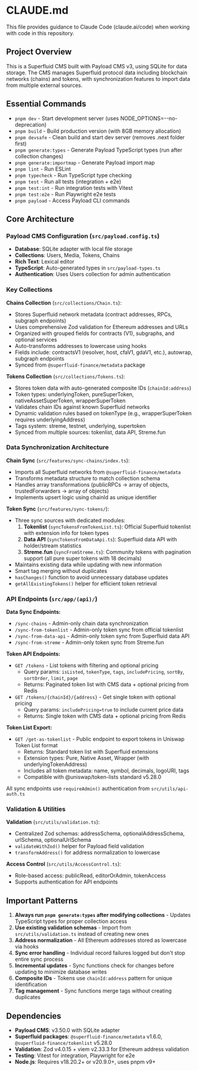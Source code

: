 # CLAUDE.md

This file provides guidance to Claude Code (claude.ai/code) when working with code in this repository.

## Project Overview

This is a Superfluid CMS built with Payload CMS v3, using SQLite for data storage. The CMS manages Superfluid protocol data including blockchain networks (chains) and tokens, with synchronization features to import data from multiple external sources.

## Essential Commands

- `pnpm dev` - Start development server (uses NODE_OPTIONS=--no-deprecation)
- `pnpm build` - Build production version (with 8GB memory allocation)
- `pnpm devsafe` - Clean build and start dev server (removes .next folder first)
- `pnpm generate:types` - Generate Payload TypeScript types (run after collection changes)
- `pnpm generate:importmap` - Generate Payload import map
- `pnpm lint` - Run ESLint
- `pnpm typecheck` - Run TypeScript type checking
- `pnpm test` - Run all tests (integration + e2e)
- `pnpm test:int` - Run integration tests with Vitest
- `pnpm test:e2e` - Run Playwright e2e tests
- `pnpm payload` - Access Payload CLI commands

## Core Architecture

### Payload CMS Configuration (`src/payload.config.ts`)
- **Database**: SQLite adapter with local file storage
- **Collections**: Users, Media, Tokens, Chains
- **Rich Text**: Lexical editor
- **TypeScript**: Auto-generated types in `src/payload-types.ts`
- **Authentication**: Uses Users collection for admin authentication

### Key Collections

**Chains Collection** (`src/collections/Chain.ts`):
- Stores Superfluid network metadata (contract addresses, RPCs, subgraph endpoints)
- Uses comprehensive Zod validation for Ethereum addresses and URLs
- Organized with grouped fields for contracts (V1), subgraphs, and optional services
- Auto-transforms addresses to lowercase using hooks
- Fields include: contractsV1 (resolver, host, cfaV1, gdaV1, etc.), autowrap, subgraph endpoints
- Synced from `@superfluid-finance/metadata` package

**Tokens Collection** (`src/collections/Tokens.ts`):
- Stores token data with auto-generated composite IDs (`chainId:address`)
- Token types: underlyingToken, pureSuperToken, nativeAssetSuperToken, wrapperSuperToken
- Validates chain IDs against known Superfluid networks
- Dynamic validation rules based on tokenType (e.g., wrapperSuperToken requires underlyingAddress)
- Tags system: streme, testnet, underlying, supertoken
- Synced from multiple sources: tokenlist, data API, Streme.fun

### Data Synchronization Architecture

**Chain Sync** (`src/features/sync-chains/index.ts`):
- Imports all Superfluid networks from `@superfluid-finance/metadata`
- Transforms metadata structure to match collection schema
- Handles array transformations (publicRPCs → array of objects, trustedForwarders → array of objects)
- Implements upsert logic using chainId as unique identifier

**Token Sync** (`src/features/sync-tokens/`):
- Three sync sources with dedicated modules:
  1. **Tokenlist** (`syncTokensFromTokenList.ts`): Official Superfluid tokenlist with extension info for token types
  2. **Data API** (`syncTokensFromDataApi.ts`): Superfluid data API with holder/stream statistics
  3. **Streme.fun** (`syncFromStreme.ts`): Community tokens with pagination support (all pure super tokens with 18 decimals)
- Maintains existing data while updating with new information
- Smart tag merging without duplicates
- `hasChanges()` function to avoid unnecessary database updates
- `getAllExistingTokens()` helper for efficient token retrieval

### API Endpoints (`src/app/(api)/`)

**Data Sync Endpoints:**
- `/sync-chains` - Admin-only chain data synchronization
- `/sync-from-tokenlist` - Admin-only token sync from official tokenlist
- `/sync-from-data-api` - Admin-only token sync from Superfluid data API
- `/sync-from-streme` - Admin-only token sync from Streme.fun

**Token API Endpoints:**
- `GET /tokens` - List tokens with filtering and optional pricing
  - Query params: `isListed`, `tokenType`, `tags`, `includePricing`, `sortBy`, `sortOrder`, `limit`, `page`
  - Returns: Paginated token list with CMS data + optional pricing from Redis
- `GET /tokens/{chainId}/{address}` - Get single token with optional pricing
  - Query params: `includePricing=true` to include current price data
  - Returns: Single token with CMS data + optional pricing from Redis

**Token List Export:**
- `GET /get-as-tokenlist` - Public endpoint to export tokens in Uniswap Token List format
  - Returns: Standard token list with Superfluid extensions
  - Extension types: Pure, Native Asset, Wrapper (with underlyingTokenAddress)
  - Includes all token metadata: name, symbol, decimals, logoURI, tags
  - Compatible with @uniswap/token-lists standard v5.28.0

All sync endpoints use `requireAdmin()` authentication from `src/utils/api-auth.ts`

### Validation & Utilities

**Validation** (`src/utils/validation.ts`):
- Centralized Zod schemas: addressSchema, optionalAddressSchema, urlSchema, optionalUrlSchema
- `validateWithZod()` helper for Payload field validation
- `transformAddress()` for address normalization to lowercase

**Access Control** (`src/utils/AccessControl.ts`):
- Role-based access: publicRead, editorOrAdmin, tokenAccess
- Supports authentication for API endpoints

## Important Patterns

1. **Always run `pnpm generate:types` after modifying collections** - Updates TypeScript types for proper collection access
2. **Use existing validation schemas** - Import from `src/utils/validation.ts` instead of creating new ones
3. **Address normalization** - All Ethereum addresses stored as lowercase via hooks
4. **Sync error handling** - Individual record failures logged but don't stop entire sync process
5. **Incremental updates** - Sync functions check for changes before updating to minimize database writes
6. **Composite IDs** - Tokens use `chainId:address` pattern for unique identification
7. **Tag management** - Sync functions merge tags without creating duplicates

## Dependencies

- **Payload CMS**: v3.50.0 with SQLite adapter
- **Superfluid packages**: `@superfluid-finance/metadata` v1.6.0, `@superfluid-finance/tokenlist` v5.28.0
- **Validation**: Zod v4.0.15 + viem v2.33.3 for Ethereum address validation
- **Testing**: Vitest for integration, Playwright for e2e
- **Node.js**: Requires v18.20.2+ or v20.9.0+, uses pnpm v9+